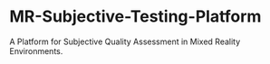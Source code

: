 # MR-Subjective-Testing-Platform
A Platform for Subjective Quality Assessment in Mixed Reality Environments.
